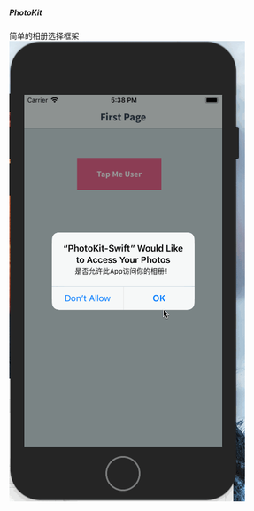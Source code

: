 


##### PhotoKit 

简单的相册选择框架 
![Demo内容](https://github.com/ZyjEugene/PhotoKit-Swift/blob/master/PhotoKit-Swift/效果图/预览.gif)




